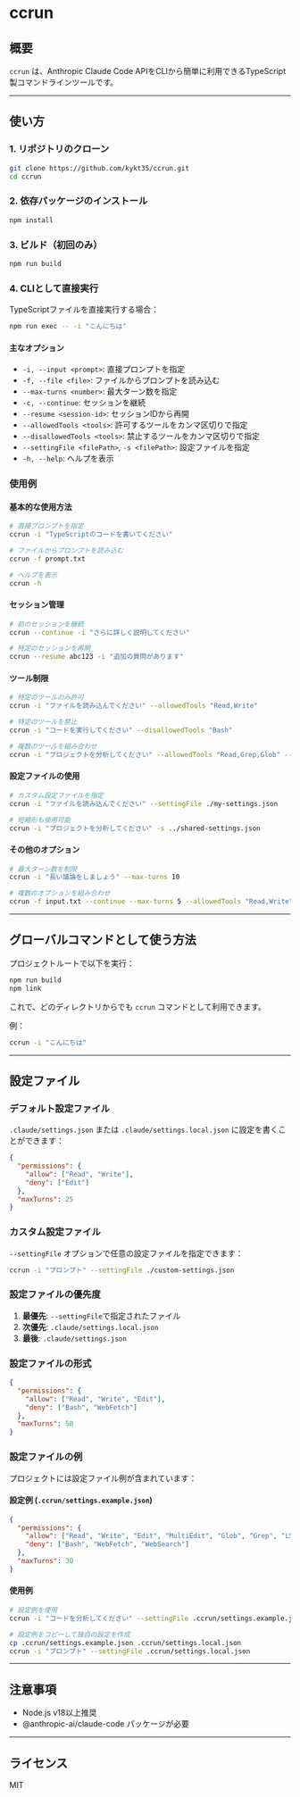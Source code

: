 # ccrun

## 概要

`ccrun` は、Anthropic Claude Code APIをCLIから簡単に利用できるTypeScript製コマンドラインツールです。

---

## 使い方

### 1. リポジトリのクローン

```bash
git clone https://github.com/kykt35/ccrun.git
cd ccrun
```

### 2. 依存パッケージのインストール

``` bash
npm install
```

### 3. ビルド（初回のみ）

```bash
npm run build
```

### 4. CLIとして直接実行

TypeScriptファイルを直接実行する場合：

```bash
npm run exec -- -i "こんにちは"
```

#### 主なオプション

- `-i, --input <prompt>`: 直接プロンプトを指定
- `-f, --file <file>`: ファイルからプロンプトを読み込む
- `--max-turns <number>`: 最大ターン数を指定
- `-c, --continue`: セッションを継続
- `--resume <session-id>`: セッションIDから再開
- `--allowedTools <tools>`: 許可するツールをカンマ区切りで指定
- `--disallowedTools <tools>`: 禁止するツールをカンマ区切りで指定
- `--settingFile <filePath>`, `-s <filePath>`: 設定ファイルを指定
- `-h, --help`: ヘルプを表示

### 使用例

#### 基本的な使用方法

```bash
# 直接プロンプトを指定
ccrun -i "TypeScriptのコードを書いてください"

# ファイルからプロンプトを読み込む
ccrun -f prompt.txt

# ヘルプを表示
ccrun -h
```

#### セッション管理

```bash
# 前のセッションを継続
ccrun --continue -i "さらに詳しく説明してください"

# 特定のセッションを再開
ccrun --resume abc123 -i "追加の質問があります"
```

#### ツール制限

```bash
# 特定のツールのみ許可
ccrun -i "ファイルを読み込んでください" --allowedTools "Read,Write"

# 特定のツールを禁止
ccrun -i "コードを実行してください" --disallowedTools "Bash"

# 複数のツールを組み合わせ
ccrun -i "プロジェクトを分析してください" --allowedTools "Read,Grep,Glob" --disallowedTools "Write,Edit"
```

#### 設定ファイルの使用

```bash
# カスタム設定ファイルを指定
ccrun -i "ファイルを読み込んでください" --settingFile ./my-settings.json

# 短縮形も使用可能
ccrun -i "プロジェクトを分析してください" -s ../shared-settings.json
```

#### その他のオプション

```bash
# 最大ターン数を制限
ccrun -i "長い議論をしましょう" --max-turns 10

# 複数のオプションを組み合わせ
ccrun -f input.txt --continue --max-turns 5 --allowedTools "Read,Write"
```

---

## グローバルコマンドとして使う方法

プロジェクトルートで以下を実行：

```bash
npm run build
npm link
```

これで、どのディレクトリからでも `ccrun` コマンドとして利用できます。

例：

```bash
ccrun -i "こんにちは"
```

---

## 設定ファイル

### デフォルト設定ファイル

`.claude/settings.json` または `.claude/settings.local.json` に設定を書くことができます：

```json
{
  "permissions": {
    "allow": ["Read", "Write"],
    "deny": ["Edit"]
  },
  "maxTurns": 25
}
```

### カスタム設定ファイル

`--settingFile` オプションで任意の設定ファイルを指定できます：

```bash
ccrun -i "プロンプト" --settingFile ./custom-settings.json
```

### 設定ファイルの優先度

1. **最優先**: `--settingFile`で指定されたファイル
2. **次優先**: `.claude/settings.local.json`
3. **最後**: `.claude/settings.json`

### 設定ファイルの形式

```json
{
  "permissions": {
    "allow": ["Read", "Write", "Edit"],
    "deny": ["Bash", "WebFetch"]
  },
  "maxTurns": 50
}
```

### 設定ファイルの例

プロジェクトには設定ファイル例が含まれています：

#### 設定例 (`.ccrun/settings.example.json`)

```json
{
  "permissions": {
    "allow": ["Read", "Write", "Edit", "MultiEdit", "Glob", "Grep", "LS"],
    "deny": ["Bash", "WebFetch", "WebSearch"]
  },
  "maxTurns": 30
}
```

#### 使用例

```bash
# 設定例を使用
ccrun -i "コードを分析してください" --settingFile .ccrun/settings.example.json

# 設定例をコピーして独自の設定を作成
cp .ccrun/settings.example.json .ccrun/settings.local.json
ccrun -i "プロンプト" --settingFile .ccrun/settings.local.json
```

---

## 注意事項

- Node.js v18以上推奨
- @anthropic-ai/claude-code パッケージが必要

---

## ライセンス

MIT 